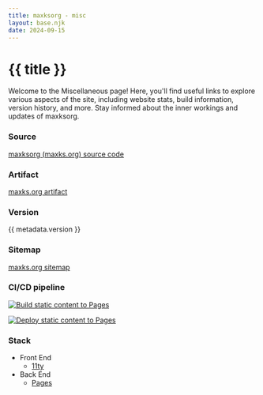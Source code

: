 ```yaml
---
title: maxksorg - misc
layout: base.njk
date: 2024-09-15
---
```

# {{ title }}

Welcome to the Miscellaneous page! Here, you'll find useful links to explore various aspects of the site, including website stats, build information, version history, and more. Stay informed about the inner workings and updates of maxksorg.

### Source

[maxksorg (maxks.org) source code](https://github.com/MaxCoGa/maxcoga.github.io)

### Artifact

[maxks.org artifact](https://github.com/MaxCoGa/maxcoga.github.io/tree/pages/public)

### Version

{{ metadata.version }}

### Sitemap

[maxks.org sitemap](https://maxks.org/sitemap.xml)

### CI/CD pipeline

[![Build static content to Pages](https://github.com/MaxCoGa/maxcoga.github.io/actions/workflows/build-pages.yml/badge.svg?branch=main)](https://github.com/MaxCoGa/maxcoga.github.io/actions/workflows/build-pages.yml)

[![Deploy static content to Pages](https://github.com/MaxCoGa/maxcoga.github.io/actions/workflows/deploy-pages.yml/badge.svg?branch=pages)](https://github.com/MaxCoGa/maxcoga.github.io/actions/workflows/deploy-pages.yml)

### Stack

- Front End
    - [11ty](https://www.11ty.dev/)
- Back End
    - [Pages](https://pages.github.com/)